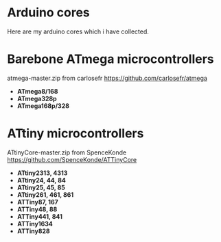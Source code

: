 Arduino cores
=============

Here are my arduino cores which i have collected. 

Barebone ATmega microcontrollers
================================
atmega-master.zip from carlosefr https://github.com/carlosefr/atmega
* **ATmega8/168**
* **ATmega328p**
* **ATmega168p/328**
  
ATtiny microcontrollers
==========================
ATtinyCore-master.zip from SpenceKonde https://github.com/SpenceKonde/ATTinyCore
* **ATtiny2313, 4313**
* **ATtiny24, 44, 84**
* **ATtiny25, 45, 85**
* **ATtiny261, 461, 861**
* **ATTiny87, 167**
* **ATTiny48, 88**
* **ATTiny441, 841**
* **ATTiny1634**
* **ATTiny828**
  
